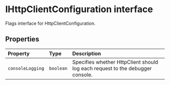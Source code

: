 # IHttpClientConfiguration interface







Flags interface for HttpClientConfiguration.




## Properties

| Property	   | Type	| Description|
|:-------------|:-------|:-----------|
|`consoleLogging`      | `boolean` | Specifies whether HttpClient should log each request to the debugger console. |






